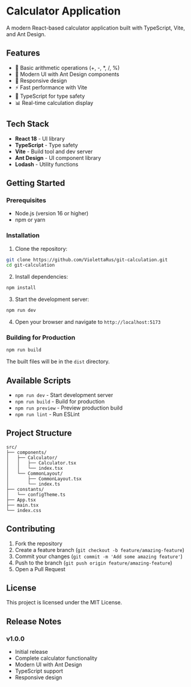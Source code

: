 # Calculator Application

A modern React-based calculator application built with TypeScript, Vite, and Ant Design.

## Features

- 🧮 Basic arithmetic operations (+, -, *, /, %)
- 🎨 Modern UI with Ant Design components
- 📱 Responsive design
- ⚡ Fast performance with Vite
- 🔧 TypeScript for type safety
- 📊 Real-time calculation display

## Tech Stack

- **React 18** - UI library
- **TypeScript** - Type safety
- **Vite** - Build tool and dev server
- **Ant Design** - UI component library
- **Lodash** - Utility functions

## Getting Started

### Prerequisites

- Node.js (version 16 or higher)
- npm or yarn

### Installation

1. Clone the repository:
```bash
git clone https://github.com/ViolettaRus/git-calculation.git
cd git-calculation
```

2. Install dependencies:
```bash
npm install
```

3. Start the development server:
```bash
npm run dev
```

4. Open your browser and navigate to `http://localhost:5173`

### Building for Production

```bash
npm run build
```

The built files will be in the `dist` directory.

## Available Scripts

- `npm run dev` - Start development server
- `npm run build` - Build for production
- `npm run preview` - Preview production build
- `npm run lint` - Run ESLint

## Project Structure

```
src/
├── components/
│   ├── Calculator/
│   │   ├── Calculator.tsx
│   │   └── index.tsx
│   └── CommonLayout/
│       ├── CommonLayout.tsx
│       └── index.ts
├── constants/
│   └── configTheme.ts
├── App.tsx
├── main.tsx
└── index.css
```

## Contributing

1. Fork the repository
2. Create a feature branch (`git checkout -b feature/amazing-feature`)
3. Commit your changes (`git commit -m 'Add some amazing feature'`)
4. Push to the branch (`git push origin feature/amazing-feature`)
5. Open a Pull Request

## License

This project is licensed under the MIT License.

## Release Notes

### v1.0.0
- Initial release
- Complete calculator functionality
- Modern UI with Ant Design
- TypeScript support
- Responsive design
